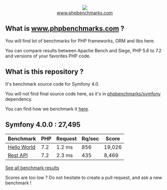 <p align="center">
  <img src="http://www.phpbenchmarks.com/images/logo_github.png">
  <br>
  <a href="http://www.phpbenchmarks.com" target="_blank">www.phpbenchmarks.com</a>
</p>

## What is www.phpbenchmarks.com ?

You will find lot of benchmarks for PHP frameworks, ORM and libs here.

You can compare results between Apache Bench and Siege, PHP 5.6 to 7.2 and versions of your favorites PHP code.

## What is this repository ?

It's benchmark source code for Symfony 4.0.

You will not find final source code here, as it's in [phpbenchmarks/symfony](https://github.com/phpbenchmarks/symfony/tree/1.0.0) dependency.

You can find how we benchmark it [here](http://www.phpbenchmarks.com/en/benchmark-protocol).

## Symfony 4.0.0 : 27,495

Benchmark | PHP | Request | Rq/sec | Score
--------- | --- | ------- | ------ | -----
[Hello World](http://www.phpbenchmarks.com/en/benchmark/apache-bench/php-7.2/symfony-4.0.html#benchmark-hello-world) | 7.2 | 1.2 ms | 856 | 19,026
[Rest API](http://www.phpbenchmarks.com/en/benchmark/apache-bench/php-7.2/symfony-4.0.html#benchmark-rest) | 7.2 | 2.3 ms | 435 | 8,469

[See all benchmark results](http://www.phpbenchmarks.com/en/benchmark/apache-bench/php-7.2/symfony-4.0.html)

Scores are too low ? Do not hesitate to create a pull request, and ask a new benchmark !

